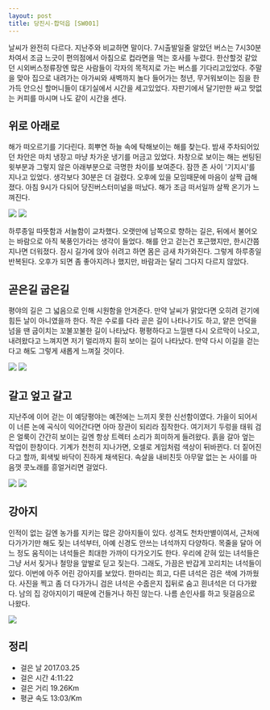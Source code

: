 ```yaml
---
layout: post
title: 당진시-합덕읍 [SW001]
---
```


날씨가 완전히 다르다. 지난주와 비교하면 말이다. 7시출발일줄 알았던 버스는 7시30분차여서 조금 느긋이 편의점에서 아침으로 컵라면을 먹는 호사를 누렸다. 한산할것 같았던 시외버스정류장엔 많은 사람들이 각자의 목적지로 가는 버스를 기다리고있었다. 주말을 맞아 집으로 내려가는 아가씨와 새벽까지 놀다 들어가는 청년, 무거워보이는 짐을 한가득 안으신 할머니들이 대기실에서 시간을 세고있었다. 자판기에서 달기만한 싸고 맛없는 커피를 마시며 나도 같이 시간을 센다.

## 위로 아래로 <i class="fa fa-sun-o" aria-hidden="true"></i>

해가 떠오르기를 기다린다. 희뿌연 하늘 속에 탁해보이는 해를 찾는다. 밤새 주차되어있던 차안은 마치 냉장고 마냥 차가운 냉기를 머금고 있었다. 차창으로 보이는 해는 썬팅된 윗부분과 그렇지 않은 아래부분으로 극명한 차이를 보여준다. 잠깐 존 사이 '기지시'를 지나고 있었다. 생각보다 30분은 더 걸렸다. 오후에 있을 모임때문에 마음이 살짝 급해졌다. 아침 9시가 다되어 당진버스터미널을 떠났다. 해가 조금 떠서일까 살짝 온기가 느껴진다.

<div class="images">
	<img src="{{ site.baseurl }}/images/sw001/SW001_1.JPG">
	<img src="{{ site.baseurl }}/images/sw001/SW001_2.JPG">
</div>

하루종일 따뜻함과 서늘함이 교차했다. 오랫만에 남쪽으로 향하는 길은, 뒤에서 불어오는 바람으로 아직 북풍인가라는 생각이 들었다. 해를 안고 걷는건 포근했지만, 한시간쯤 지나면 더워졌다. 잠시 길가에 앉아 쉬려고 하면 몸은 금새 차가와진다. 그렇게 하루종일 반복된다. 오후가 되면 좀 좋아지려나 했지만, 바람과는 달리 그다지 다르지 않았다.

## 곧은길 굽은길 <i class="fa fa-road" aria-hidden="true"></i>

평야의 길은 그 넓음으로 인해 시원함을 안겨준다. 만약 날씨가 맑았다면 오히려 걷기에 힘든 날이 아니였을까 한다. 작은 수로를 다라 곧은 길이 나타나기도 하고, 얕은 언덕을 넘을 땐 굽이치는 꼬불꼬불한 길이 나타났다. 평평하다고 느낄땐 다시  오르막이 나오고, 내려왔다고 느껴지면 저기 멀리까지 훤히 보이는 길이 나타났다. 만약 다시 이길을 걷는다고 해도 그렇게 새롭게 느껴질 것이다.

<div class="images">
	<img src="{{ site.baseurl }}/images/sw001/SW001_3.JPG">
	<img src="{{ site.baseurl }}/images/sw001/SW001_4.JPG">
</div>

## 갈고 엎고 갈고 <i class="fa fa-random" aria-hidden="true"></i>

지난주에 이어 걷는 이 예당평야는 예전에는 느끼지 못한 신선함이였다. 가을이 되어서 이 너른 논에 곡식이 익어간다면 아마 장관이 되리라 짐작한다. 여기저기 두렁을 태워 검은 얼룩이 간간히 보이는 길엔 항상 트렉터 소리가 희미하게 들려왔다. 흙을 갈아 엎는 작업이 한창이다. 기계가 천천히 지나가면, 오셀로 게임처럼 색상이 뒤바뀐다. 더 짙어진다고 할까, 회색빛 바닥이 진하게 채색된다. 속살을 내비친듯 아무말 없는 논 사이를 마음껏 콧노래를 흥얼거리면 걸었다.

<div class="images">
	<img src="{{ site.baseurl }}/images/sw001/SW001_5.JPG">
	<img src="{{ site.baseurl }}/images/sw001/SW001_6.JPG">
</div>

## 강아지 <i class="fa fa-link" aria-hidden="true"></i>

인적이 없는 길엔 농가를 지키는 많은 강아지들이 있다. 성격도 천차만별이여서, 근처에 다가가기만 해도 짖는 녀석부터, 아예 신경도 안쓰는 녀석까지 다양하다. 목줄을 달아 어느 정도 움직이는 녀석들은 최대한 가까이 다가오기도 한다. 우리에 갇혀 있는 녀석들은 그냥 서서 짖거나 철망을 앞발로 딛고 짖는다. 그래도, 가끔은 반갑게 꼬리치는 녀석들이 있다. 이번에 아주 어린 강아지를 보았다. 한마리는 희고, 다른 녀석은 검은 색에 가까웠다. 사진을 찍고 좀 더 다가가니 검은 녀석은 수줍은지 집뒤로 숨고 흰녀석은 더 다가왔다. 남의 집 강아지이기 때문에 건들거나 하진 않는다. 나름 손인사를 하고 뒷걸음으로 나왔다.

<div class="images">
	<img src="{{ site.baseurl }}/images/sw001/SW001_7.JPG">
</div>

## 정리 <i class="fa fa-bar-chart" aria-hidden="true"></i>

+ 걸은 날 2017.03.25
+ 걸은 시간 4:11:22
+ 걸은 거리 19.26Km
+ 평균 속도 13:03/Km